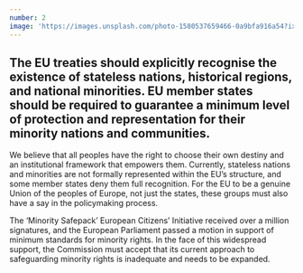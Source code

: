 ```yaml
---
number: 2
image: 'https://images.unsplash.com/photo-1580537659466-0a9bfa916a54?ixlib=rb-1.2.1&ixid=MnwxMjA3fDB8MHxwaG90by1wYWdlfHx8fGVufDB8fHx8&auto=format&fit=crop&w=987&q=80'
---
```


## The EU treaties should explicitly recognise the __existence of stateless nations__, historical regions, and national minorities. EU member states should be required to guarantee a minimum level of __protection and representation__ for their minority nations and communities.

We believe that all peoples have the right to choose their own destiny and an institutional framework that empowers them. Currently, stateless nations and minorities are not formally represented within the EU’s structure, and some member states deny them full recognition. For the EU to be a genuine Union of the peoples of Europe, not just the states, these groups must also have a say in the policymaking process.

The ‘Minority Safepack’ European Citizens’ Initiative received over a million signatures, and the European Parliament passed a motion in support of minimum standards for minority rights. In the face of this widespread support, the Commission must accept that its current approach to safeguarding minority rights is inadequate and needs to be expanded.